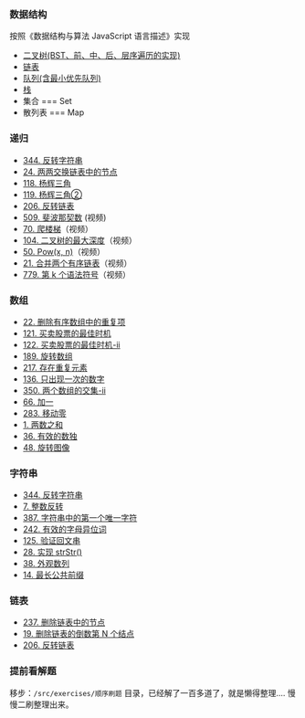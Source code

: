 ### 数据结构
  按照《数据结构与算法 JavaScript 语言描述》实现
  - [二叉树(BST、前、中、后、层序遍历的实现)](https://github.com/YxrSadhu/Data-Structures-and-Algorithms/blob/master/src/core/BST.js) 
  - [链表](https://github.com/YxrSadhu/Data-Structures-and-Algorithms/blob/master/src/core/LinkedList.js)
  - [队列(含最小优先队列)](https://github.com/YxrSadhu/Data-Structures-and-Algorithms/blob/master/src/core/Queue.js)
  - [栈](https://github.com/YxrSadhu/Data-Structures-and-Algorithms/blob/master/src/core/Stack.js)
  - 集合 === Set
  - 散列表 === Map
### 递归
  - [344. 反转字符串](https://github.com/YxrSadhu/Data-Structures-and-Algorithms/blob/master/src/summarize/344.%E5%8F%8D%E8%BD%AC%E5%AD%97%E7%AC%A6%E4%B8%B2.md)
  - [24. 两两交换链表中的节点](https://github.com/YxrSadhu/Data-Structures-and-Algorithms/blob/master/src/summarize/24.md)
  - [118. 杨辉三角](https://github.com/YxrSadhu/Data-Structures-and-Algorithms/blob/master/src/summarize/118.md)
  - [119. 杨辉三角②](https://github.com/YxrSadhu/Data-Structures-and-Algorithms/blob/master/src/summarize/119.md)
  - [206. 反转链表](https://github.com/YxrSadhu/Data-Structures-and-Algorithms/blob/master/src/summarize/206.md)
  - [509. 斐波那契数](https://www.bilibili.com/video/av93457350) (视频)
  - [70. 爬楼梯](https://www.bilibili.com/video/av93668328)（视频）
  - [104. 二叉树的最大深度](https://www.bilibili.com/video/av94012180)（视频）
  - [50. Pow(x, n)](https://www.bilibili.com/video/av94273165)（视频）
  - [21. 合并两个有序链表](https://www.bilibili.com/video/av94286403)（视频）
  - [779. 第 k 个语法符号](https://www.bilibili.com/video/av94329242)（视频）

### 数组
  - [22. 删除有序数组中的重复项](https://github.com/YxrSadhu/Data-Structures-and-Algorithms/issues/11)
  - [121. 买卖股票的最佳时机](https://github.com/YxrSadhu/Data-Structures-and-Algorithms/issues/13)
  - [122. 买卖股票的最佳时机-ii](https://github.com/YxrSadhu/Data-Structures-and-Algorithms/issues/12)
  - [189. 旋转数组](https://github.com/YxrSadhu/Data-Structures-and-Algorithms/issues/15)
  - [217. 存在重复元素](https://github.com/YxrSadhu/Data-Structures-and-Algorithms/issues/16)
  - [136. 只出现一次的数字](https://github.com/YxrSadhu/Data-Structures-and-Algorithms/issues/18)
  - [350. 两个数组的交集-ii](https://github.com/YxrSadhu/Data-Structures-and-Algorithms/issues/19)
  - [66. 加一](https://github.com/YxrSadhu/Data-Structures-and-Algorithms/issues/20)
  - [283. 移动零](https://github.com/YxrSadhu/Data-Structures-and-Algorithms/issues/21)
  - [1. 两数之和](https://github.com/FE-Sadhu/Data-Structures-and-Algorithms/issues/22)
  - [36. 有效的数独](https://github.com/FE-Sadhu/Data-Structures-and-Algorithms/issues/23)
  - [48. 旋转图像](https://github.com/FE-Sadhu/Data-Structures-and-Algorithms/issues/24)

### 字符串
  - [344. 反转字符串](https://github.com/FE-Sadhu/Data-Structures-and-Algorithms/issues/26)
  - [7. 整数反转](https://github.com/FE-Sadhu/Data-Structures-and-Algorithms/issues/28)
  - [387. 字符串中的第一个唯一字符](https://github.com/FE-Sadhu/Data-Structures-and-Algorithms/issues/29)
  - [242. 有效的字母异位词](https://github.com/FE-Sadhu/Data-Structures-and-Algorithms/issues/30)
  - [125. 验证回文串](https://github.com/FE-Sadhu/Data-Structures-and-Algorithms/issues/32)
  - [28. 实现 strStr()](https://github.com/FE-Sadhu/Data-Structures-and-Algorithms/issues/33)
  - [38. 外观数列](https://github.com/FE-Sadhu/Data-Structures-and-Algorithms/issues/34)
  - [14. 最长公共前缀](https://github.com/FE-Sadhu/Data-Structures-and-Algorithms/issues/35)

### 链表
  - [237. 删除链表中的节点](https://github.com/FE-Sadhu/Data-Structures-and-Algorithms/issues/36)
  - [19. 删除链表的倒数第 N 个结点](https://github.com/FE-Sadhu/Data-Structures-and-Algorithms/issues/37)
  - [206. 反转链表](https://github.com/FE-Sadhu/Data-Structures-and-Algorithms/issues/38)

### 提前看解题
移步：`/src/exercises/顺序刷题` 目录，已经解了一百多道了，就是懒得整理....  慢慢二刷整理出来。
